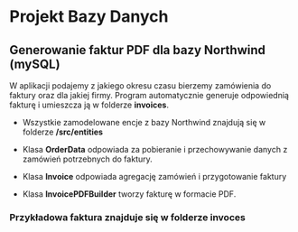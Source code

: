 # Projekt Bazy Danych
## Generowanie faktur PDF dla bazy Northwind (mySQL)

W aplikacji podajemy z jakiego okresu czasu bierzemy zamówienia do faktury oraz dla jakiej firmy. Program automatycznie generuje odpowiednią fakturę i umieszcza ją w folderze **invoices**.

- Wszystkie zamodelowane encje z bazy Northwind znajdują się w folderze **/src/entities**

- Klasa **OrderData** odpowiada za pobieranie i przechowywanie danych z zamówień potrzebnych do faktury.

- Klasa **Invoice** odpowiada agregację zamówień i przygotowanie faktury

- Klasa **InvoicePDFBuilder** tworzy fakturę w formacie PDF.

### Przykładowa faktura znajduje się w folderze **invoces**

